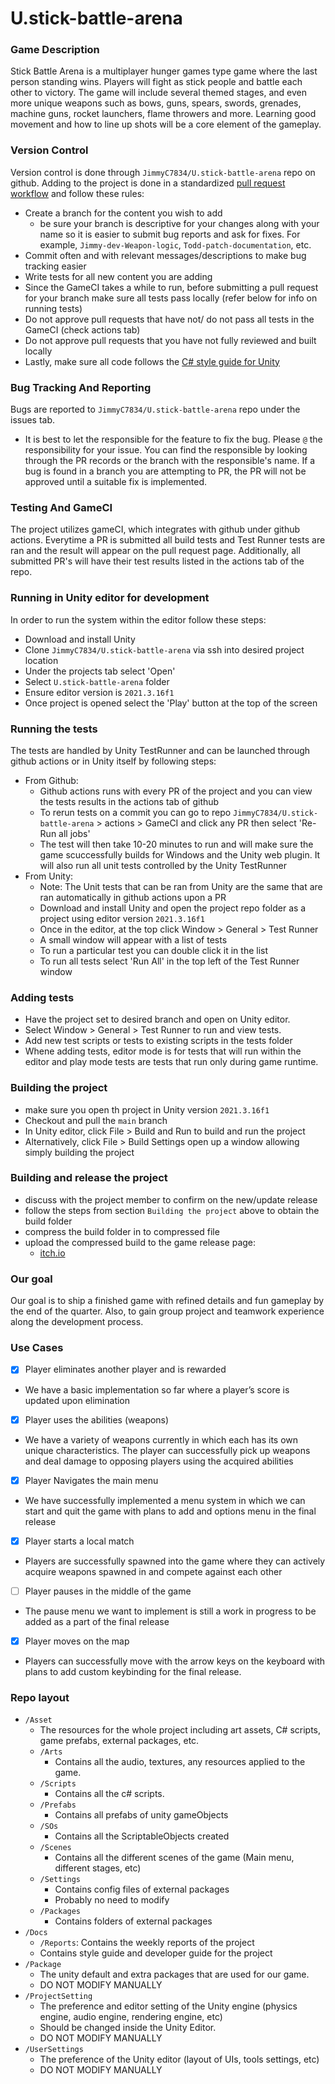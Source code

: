 # U.stick-battle-arena
### Game Description
Stick Battle Arena is a multiplayer hunger games type game where the last person standing wins. Players will fight as stick people and battle each other to victory. The game will include several themed stages, and even more unique weapons such as bows, guns, spears, swords, grenades, machine guns, rocket launchers, flame throwers and more. Learning good movement and how to line up shots will be a core element of the gameplay.
### Version Control
Version control is done through `JimmyC7834/U.stick-battle-arena` repo on github.
Adding to the project is done in a standardized [pull request workflow](https://docs.github.com/en/pull-requests/collaborating-with-pull-requests/proposing-changes-to-your-work-with-pull-requests) and follow these rules:
- Create a branch for the content you wish to add
  - be sure your branch is descriptive for your changes along with your name so it is easier to submit bug reports and ask for fixes. For example, `Jimmy-dev-Weapon-logic`, `Todd-patch-documentation`, etc.
- Commit often and with relevant messages/descriptions to make bug tracking easier
- Write tests for all new content you are adding
- Since the GameCI takes a while to run, before submitting a pull request for your branch make sure all tests pass locally (refer below for info on running tests)
- Do not approve pull requests that have not/ do not pass all tests in the GameCI (check actions tab)
- Do not approve pull requests that you have not fully reviewed and built locally
- Lastly, make sure all code follows the [C# style guide for Unity ](https://github.com/JimmyC7834/U.stick-battle-arena/blob/Jimmy-reset-main-for-PR/Docs/C%23%20style%20guide.md)
### Bug Tracking And Reporting
Bugs are reported to `JimmyC7834/U.stick-battle-arena` repo under the issues tab.
- It is best to let the responsible for the feature to fix the bug. Please `@` the responsibility for your issue. You can find the responsible by looking through the PR records or the branch with the responsible's name.
If a bug is found in a branch you are attempting to PR, the PR will not be approved until a suitable fix is implemented.
### Testing And GameCI
The project utilizes gameCI, which integrates with github under github actions. Everytime a PR is submitted all build tests and Test Runner tests are ran and the result will appear on the pull request page. Additionally, all submitted PR's will have their test results listed in the actions tab of the repo.
### Running in Unity editor for development
In order to run the system within the editor follow these steps:
- Download and install Unity
- Clone `JimmyC7834/U.stick-battle-arena` via ssh into desired project location
- Under the projects tab select 'Open'
- Select `U.stick-battle-arena` folder
- Ensure editor version is `2021.3.16f1`
- Once project is opened select the 'Play' button at the top of the screen
### Running the tests
The tests are handled by Unity TestRunner and can be launched through github actions or in Unity itself by following steps:
- From Github:
  - Github actions runs with every PR of the project and you can view the tests results in the actions tab of github
  - To rerun tests on a commit you can go to repo `JimmyC7834/U.stick-battle-arena` > actions > GameCI and click any PR then select 'Re-Run all jobs'
  - The test will then take 10-20 minutes to run and will make sure the game scuccessfully builds for Windows and the Unity web plugin. It will also run all unit tests     controlled by the Unity TestRunner
- From Unity:
  - Note: The Unit tests that can be ran from Unity are the same that are ran automatically in github actions upon a PR
  - Download and install Unity and open the project repo folder as a project using editor version `2021.3.16f1`
  - Once in the editor, at the top click Window > General > Test Runner 
  - A small window will appear with a list of tests
  - To run a particular test you can double click it in the list
  - To run all tests select 'Run All' in the top left of the Test Runner window
### Adding tests
- Have the project set to desired branch and open on Unity editor.
- Select Window > General > Test Runner to run and view tests.
- Add new test scripts or tests to existing scripts in the tests folder
- Whene adding tests, editor mode is for tests that will run within the editor and play mode tests are tests that run only during game runtime.
### Building the project
  - make sure you open th project in Unity version `2021.3.16f1`
  - Checkout and pull the `main` branch 
  - In Unity editor, click File > Build and Run to build and run the project
  - Alternatively, click File > Build Settings open up a window allowing simply building the project
### Building and release the project
  - discuss with the project member to confirm on the new/update release
  - follow the steps from section `Building the project` above to obtain the build folder
  - compress the build folder in to compressed file
  - upload the compressed build to the game release page:
    - [itch.io](https://jimmyc.itch.io/cse403-stick-battle-arena-alpha-release)
### Our goal
Our goal is to ship a finished game with refined details and fun gameplay by the end of the quarter. Also, to gain group project and teamwork experience along the development process.
### Use Cases
- [x] Player eliminates another player and is rewarded
 - We have a basic implementation so far where a player’s score is updated upon elimination
- [x] Player uses the abilities (weapons)
 - We have a variety of weapons currently in which each has its own unique characteristics. The player can successfully pick up weapons and deal damage to opposing players using the acquired abilities
- [x] Player Navigates the main menu
 - We have successfully implemented a menu system in which we can start and quit the game with plans to add and options menu in the final release
- [x] Player starts a local match
 - Players are successfully spawned into the game where they can actively acquire weapons spawned in and compete against each other
- [ ] Player pauses in the middle of the game
 - The pause menu we want to implement is still a work in progress to be added as a part of the final release
- [x] Player moves on the map
 - Players can successfully move with the arrow keys on the keyboard with plans to add custom keybinding for the final release.
### Repo layout
- `/Asset`
  - The resources for the whole project including art assets, C# scripts, game prefabs, external packages, etc.
  - `/Arts`
    - Contains all the audio, textures, any resources applied to the game.
  - `/Scripts`
    - Contains all the c# scripts.
  - `/Prefabs`
    - Contains all prefabs of unity gameObjects
  - `/SOs`
    - Contains all the ScriptableObjects created
  - `/Scenes`
    - Contains all the different scenes of the game (Main menu, different stages, etc)
  - `/Settings`
    - Contains config files of external packages
    - Probably no need to modify
  - `/Packages`
    - Contains folders of external packages
- `/Docs`
  - `/Reports`: Contains the weekly reports of the project
  - Contains style guide and developer guide for the project
- `/Package`
  - The unity default and extra packages that are used for our game.
  - DO NOT MODIFY MANUALLY
- `/ProjectSetting`
  - The preference and editor setting of the Unity engine (physics engine, audio engine, rendering engine, etc)
  - Should be changed inside the Unity Editor.
  - DO NOT MODIFY MANUALLY
- `/UserSettings`
  - The preference of the Unity editor (layout of UIs, tools settings, etc)
  - DO NOT MODIFY MANUALLY

